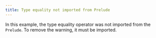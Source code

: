 ```yaml
---
title: Type equality not imported from Prelude
---
```


In this example, the type equality operator was not imported from the `Prelude`. To remove the warning, it must be imported.
